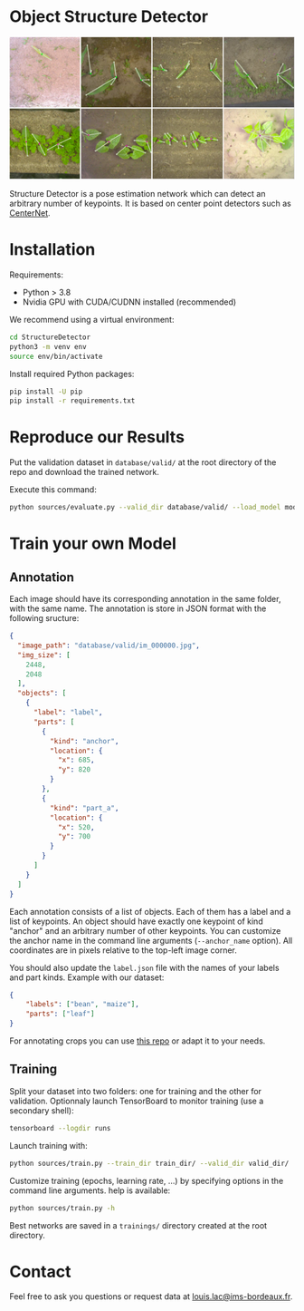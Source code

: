 # Object Structure Detector
![illustration](illustration.png)
 
Structure Detector is a pose estimation network which can detect an arbitrary number of keypoints. It is based on center point detectors such as [CenterNet](https://github.com/xingyizhou/CenterNet).

# Installation
Requirements:
- Python > 3.8
- Nvidia GPU with CUDA/CUDNN installed (recommended)

We recommend using a virtual environment:
```zsh
cd StructureDetector
python3 -m venv env
source env/bin/activate
```

Install required Python packages:
```zsh
pip install -U pip
pip install -r requirements.txt
```

# Reproduce our Results
Put the validation dataset in `database/valid/` at the root directory of the repo and download the trained network.

Execute this command:

```zsh
python sources/evaluate.py --valid_dir database/valid/ --load_model model_best_classif.pth --conf_threshold 0.529 --decoder_dist_thresh 0.108
```

# Train your own Model
## Annotation
Each image should have its corresponding annotation in the same folder, with the same name. The annotation is store in JSON format with the following sructure:

```json
{
  "image_path": "database/valid/im_000000.jpg",
  "img_size": [
    2448,
    2048
  ],
  "objects": [
    {
      "label": "label",
      "parts": [
        {
          "kind": "anchor",
          "location": {
            "x": 685,
            "y": 820
          }
        },
        {
          "kind": "part_a",
          "location": {
            "x": 520,
            "y": 700
          }
        }
      ]
    }
  ]
}
```

Each annotation consists of a list of objects. Each of them has a label and a list of keypoints. An object should have exactly one keypoint of kind "anchor" and an arbitrary number of other keypoints. You can customize the anchor name in the command line arguments (`--anchor_name` option). All coordinates are in pixels relative to the top-left image corner.

You should also update the `label.json` file with the names of your labels and part kinds. Example with our dataset:

```json
{
    "labels": ["bean", "maize"],
    "parts": ["leaf"]
}
```

For annotating crops you can use [this repo](https://github.com/laclouis5/StructureAnnotator) or adapt it to your needs.

## Training
Split your dataset into two folders: one for training and the other for validation. Optionnaly launch TensorBoard to monitor training (use a secondary shell):
```zsh
tensorboard --logdir runs
```

Launch training with:
```zsh
python sources/train.py --train_dir train_dir/ --valid_dir valid_dir/
```

Customize training (epochs, learning rate, ...) by specifying options in the command line arguments. help is available:
```zsh
python sources/train.py -h
```

Best networks are saved in a `trainings/` directory created at the root directory.

# Contact
Feel free to ask you questions or request data at louis.lac@ims-bordeaux.fr.
